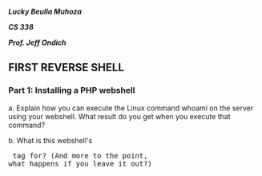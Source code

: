 ***Lucky Beulla Muhoza***

***CS 338***

***Prof. Jeff Ondich***

## FIRST REVERSE SHELL ##

### Part 1: Installing a PHP webshell ###

a. Explain how you can execute the Linux command whoami on the server using your webshell. What result do you get when you execute that command?


b. What is this webshell's <pre> tag for? (And more to the point, what happens if you leave it out?)
